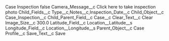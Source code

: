 <?xml version="1.0" encoding="UTF-8"?>
<CustomMetadata xmlns="http://soap.sforce.com/2006/04/metadata" xmlns:xsi="http://www.w3.org/2001/XMLSchema-instance" xmlns:xsd="http://www.w3.org/2001/XMLSchema">
    <label>Case Inspection</label>
    <protected>false</protected>
    <values>
        <field>Camera_Message__c</field>
        <value xsi:type="xsd:string">Click here to take inspection photo</value>
    </values>
    <values>
        <field>Child_Fields__c</field>
        <value xsi:type="xsd:string">Type__c,Notes__c,Inspection_Date__c</value>
    </values>
    <values>
        <field>Child_Object__c</field>
        <value xsi:type="xsd:string">Case_Inspection__c</value>
    </values>
    <values>
        <field>Child_Parent_Field__c</field>
        <value xsi:type="xsd:string">Case__c</value>
    </values>
    <values>
        <field>Clear_Text__c</field>
        <value xsi:type="xsd:string">Clear</value>
    </values>
    <values>
        <field>Image_Size__c</field>
        <value xsi:type="xsd:double">300.0</value>
    </values>
    <values>
        <field>Latitude_Field__c</field>
        <value xsi:type="xsd:string">Location__Latitude__s</value>
    </values>
    <values>
        <field>Longitude_Field__c</field>
        <value xsi:type="xsd:string">Location__Longitude__s</value>
    </values>
    <values>
        <field>Parent_Object__c</field>
        <value xsi:type="xsd:string">Case</value>
    </values>
    <values>
        <field>Profile__c</field>
        <value xsi:nil="true"/>
    </values>
    <values>
        <field>Save_Text__c</field>
        <value xsi:type="xsd:string">Save</value>
    </values>
</CustomMetadata>
